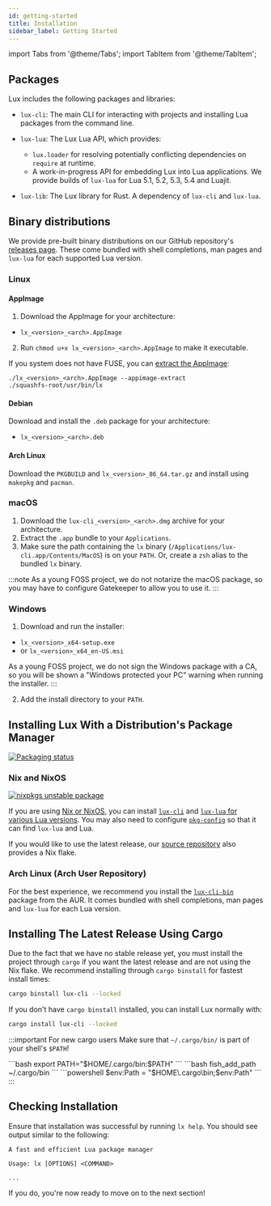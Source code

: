 ```yaml
---
id: getting-started
title: Installation
sidebar_label: Getting Started
---
```


import Tabs from '@theme/Tabs';
import TabItem from '@theme/TabItem';

## Packages

Lux includes the following packages and libraries:

- `lux-cli`: The main CLI for interacting with projects and installing Lua packages
  from the command line.

- `lux-lua`: The Lux Lua API, which provides:
  - `lux.loader` for resolving potentially conflicting dependencies on `require` at runtime.
  - A work-in-progress API for embedding Lux into Lua applications.
  We provide builds of `lux-lua` for Lua 5.1, 5.2, 5.3, 5.4 and Luajit.

- `lux-lib`: The Lux library for Rust. A dependency of `lux-cli` and `lux-lua`.

## Binary distributions

We provide pre-built binary distributions on our GitHub repository's [releases page](https://github.com/nvim-neorocks/lux/releases/latest).
These come bundled with shell completions, man pages and `lux-lua` for each supported Lua version.

### Linux

#### AppImage

1. Download the AppImage for your architecture:

- `lx_<version>_<arch>.AppImage`

2. Run `chmod u+x lx_<version>_<arch>.AppImage` to make it executable.

If you system does not have FUSE, you can [extract the AppImage](https://github.com/AppImage/AppImageKit/wiki/FUSE#type-2-appimage):

```
./lx_<version>_<arch>.AppImage --appimage-extract
./squashfs-root/usr/bin/lx
```

#### Debian

Download and install the `.deb` package for your architecture:

- `lx_<version>_<arch>.deb`

#### Arch Linux

Download the `PKGBUILD` and `lx_<version>_86_64.tar.gz` and install using
`makepkg` and `pacman`.

### macOS

1. Download the `lux-cli_<version>_<arch>.dmg` archive for your architecture.
2. Extract the `.app` bundle to your `Applications`.
3. Make sure the path containing the `lx` binary (`/Applications/lux-cli.app/Contents/MacOS`)
   is on your `PATH`.
   Or, create a `zsh` alias to the bundled `lx` binary.

:::note
As a young FOSS project, we do not notarize the macOS package,
so you may have to configure Gatekeeper to allow you to use it.
:::

### Windows

1. Download and run the installer:

- `lx_<version>_x64-setup.exe`
- or `lx_<version>_x64_en-US.msi`

As a young FOSS project, we do not sign the Windows package with a CA,
so you will be shown a "Windows protected your PC" warning when running the installer.
:::

2. Add the install directory to your `PATH`.

## Installing Lux With a Distribution's Package Manager

[![Packaging status](https://repology.org/badge/vertical-allrepos/lux-cli.svg)](https://repology.org/project/lux-cli/versions)

### Nix and NixOS

[![nixpkgs unstable package](https://repology.org/badge/version-for-repo/nix_unstable/lux-cli.svg)](https://search.nixos.org/packages?channel=unstable&show=lux-cli&from=0&size=50&sort=relevance&type=packages&query=lux-cli)

If you are using [Nix or NixOS](https://nixos.org/),
you can install [`lux-cli`](https://search.nixos.org/packages?channel=unstable&show=lux-cli&from=0&size=50&sort=relevance&type=packages&query=lux-cli)
and [`lux-lua` for various Lua versions](https://search.nixos.org/packages?channel=unstable&from=0&size=50&sort=relevance&type=packages&query=lux-lua).
You may also need to configure [`pkg-config`](https://search.nixos.org/packages?channel=unstable&show=pkg-config&from=0&size=50&sort=relevance&type=packages&query=pkg-config)
so that it can find `lux-lua` and Lua.

If you would like to use the latest release, our [source repository](https://github.com/nvim-neorocks/lux)
also provides a Nix flake.

### Arch Linux (Arch User Repository)

For the best experience, we recommend you install the [`lux-cli-bin`](https://github.com/nvim-neorocks/lux/releases/download/v0.15.0/lx_0.15.0_x86_64.tar.gz)
package from the AUR.
It comes bundled with shell completions, man pages and `lux-lua` for each Lua version.

## Installing The Latest Release Using Cargo

Due to the fact that we have no stable release yet, you must install the project
through `cargo` if you want the latest release and are not using the Nix flake.
We recommend installing through `cargo binstall` for fastest install times:

```sh
cargo binstall lux-cli --locked
```

If you don't have `cargo binstall` installed, you can install Lux normally with:

```sh
cargo install lux-cli --locked
```

:::important For new cargo users
Make sure that `~/.cargo/bin/` is part of your shell's `$PATH`!

<Tabs>
    <TabItem value="sh" value="bash / zsh">
    ```bash
    export PATH="$HOME/.cargo/bin:$PATH"
    ```
    </TabItem>
    <TabItem value="fish" value="fish">
    ```bash
    fish_add_path ~/.cargo/bin
    ```
    </TabItem>
    <TabItem value="powershell" value="powershell">
    ```powershell
    $env:Path = "$HOME\.cargo\bin;$env:Path"
    ```
    </TabItem>
</Tabs>
:::

## Checking Installation

Ensure that installation was successful by running `lx help`.
You should see output similar to the following:
```
A fast and efficient Lua package manager

Usage: lx [OPTIONS] <COMMAND>

...
```

If you do, you're now ready to move on to the next section!
